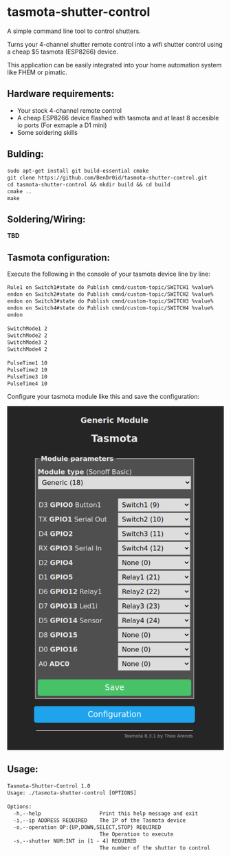 # tasmota-shutter-control

A simple command line tool to control shutters.

Turns your 4-channel shutter remote control into a wifi shutter control using a cheap $5 tasmota (ESP8266) device.

This application can be easily integrated into your home automation system like FHEM or pimatic.


## Hardware requirements:

* Your stock 4-channel remote control
* A cheap ESP8266 device flashed with tasmota and at least 8 accesible io ports (For exmaple a D1 mini)
* Some soldering skills

## Bulding:

```
sudo apt-get install git build-essential cmake
git clone https://github.com/BenDr0id/tasmota-shutter-control.git
cd tasmota-shutter-control && mkdir build && cd build
cmake ..
make
```

## Soldering/Wiring:

**TBD**

## Tasmota configuration:

Execute the following in the console of your tasmota device line by line:

```
Rule1 on Switch1#state do Publish cmnd/custom-topic/SWITCH1 %value% endon on Switch2#state do Publish cmnd/custom-topic/SWITCH2 %value% endon on Switch3#state do Publish cmnd/custom-topic/SWITCH3 %value% endon on Switch4#state do Publish cmnd/custom-topic/SWITCH4 %value% endon

SwitchMode1 2
SwitchMode2 2
SwitchMode3 2
SwitchMode4 2

PulseTime1 10
PulseTime2 10
PulseTime3 10
PulseTime4 10
```

Configure your tasmota module like this and save the configuration:


<img src="doc/tasmota_module_config.png" width="800" >


## Usage:

```
Tasmota-Shutter-Control 1.0
Usage: ./tasmota-shutter-control [OPTIONS]

Options:
  -h,--help                   Print this help message and exit
  -i,--ip ADDRESS REQUIRED    The IP of the Tasmota device
  -o,--operation OP:{UP,DOWN,SELECT,STOP} REQUIRED
                              The Operation to execute
  -s,--shutter NUM:INT in [1 - 4] REQUIRED
                              The number of the shutter to control
```


